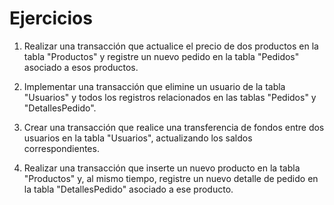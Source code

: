 # Ejercicios

1. Realizar una transacción que actualice el precio de dos productos en la tabla "Productos" y registre un nuevo pedido en la tabla "Pedidos" asociado a esos productos.

2. Implementar una transacción que elimine un usuario de la tabla "Usuarios" y todos los registros relacionados en las tablas "Pedidos" y "DetallesPedido".

3. Crear una transacción que realice una transferencia de fondos entre dos usuarios en la tabla "Usuarios", actualizando los saldos correspondientes.

4. Realizar una transacción que inserte un nuevo producto en la tabla "Productos" y, al mismo tiempo, registre un nuevo detalle de pedido en la tabla "DetallesPedido" asociado a ese producto.